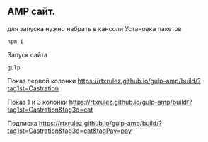 ## AMP сайт.
для запуска нужно набрать в кансоли
Установка пакетов
```
npm i
```
Запуск сайта
```
gulp
```
Показ первой колонки
https://rtxrulez.github.io/gulp-amp/build/?tag1st=Castration

Показ 1 и 3 колонки 
https://rtxrulez.github.io/gulp-amp/build/?tag1st=Castration&tag3d=cat

Подписка
https://rtxrulez.github.io/gulp-amp/build/?tag1st=Castration&tag3d=cat&tagPay=pay
